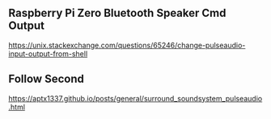 ## Raspberry Pi Zero Bluetooth Speaker Cmd Output

https://unix.stackexchange.com/questions/65246/change-pulseaudio-input-output-from-shell
## Follow Second
https://aptx1337.github.io/posts/general/surround_soundsystem_pulseaudio.html
